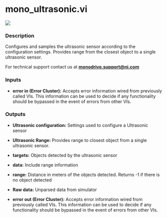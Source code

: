 # mono_ultrasonic.vi

<p class="img_container">
<img class="lg_img" src="../mono_ultrasonic.png"/>
</p>

### Description

Configures and samples the ultrasonic sensor according to the configuration settings. Provides range from the closest object to a single ultrasonic sensor.

For technical support contact us at <b>monodrive.support@ni.com</b>
 

### Inputs

- **error in (Error Cluster):** Accepts error information wired from previously called VIs. This information can be used to decide if any functionality should be bypassed in the event of errors from other VIs. 

### Outputs

- **Ultrasonic configuration:**  Settings used to configure a Ultrasonic sensor
 

- **Ultrasonic Range:**  Provides range to closest object from a single ultrasonic
sensor.
 

- **targets:**  Objects detected by the ultrasonic sensor
 

- **data:**  Include range information
 

- **range:**  Distance in meters of the objects detected. Returns -1 if
there is no object detected
 

- **Raw data:**  Unparsed data from simulator
 

- **error out (Error Cluster):** Accepts error information wired from previously called VIs. This information can be used to decide if any functionality should be bypassed in the event of errors from other VIs. 

<p>&nbsp;</p>
